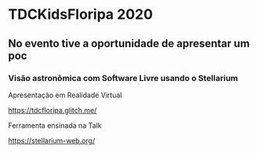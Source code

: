# TDCKidsFloripa 2020


## No evento tive a oportunidade de apresentar um poc

### Visão astronômica com Software Livre usando o Stellarium


Apresentação em Realidade Virtual

https://tdcfloripa.glitch.me/


Ferramenta ensinada na Talk

https://stellarium-web.org/
